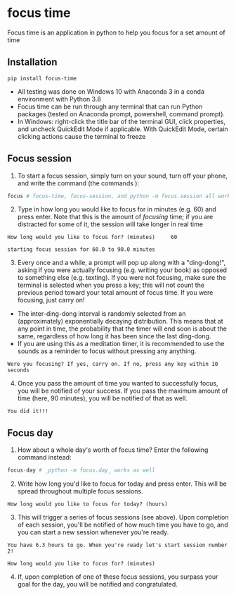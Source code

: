 # focus time

Focus time is an application in python to help you focus for a set amount of time

## Installation
```
pip install focus-time
```
- All testing was done on Windows 10 with Anaconda 3 in a conda environment with Python 3.8
- Focus time can be run through any terminal that can run Python packages (tested on Anaconda prompt, powershell, command prompt).
- In Windows: right-click the title bar of the terminal GUI, click properties, and uncheck QuickEdit Mode if applicable. With QuickEdit Mode, certain clicking actions cause the terminal to freeze

## Focus session
1. To start a focus session, simply turn on your sound, turn off your phone, and write the command (the commands ):
```py
focus # focus-time, focus-session, and python -m focus.session all work as well
```
2. Type in how long you would like to focus for in minutes (e.g. 60) and press enter. Note that this is the amount of _focusing_ time; if you are distracted for some of it, the session will take longer in real time
```
How long would you like to focus for? (minutes)     60

starting focus session for 60.0 to 90.0 minutes
```
3. Every once and a while, a prompt will pop up along with a "ding-dong!", asking if you were actually focusing (e.g. writing your book) as opposed to something else (e.g. texting). If you were not focusing, make sure the terminal is selected when you press a key; this will not count the previous period toward your total amount of focus time. If you were focusing, just carry on!
- The inter-ding-dong interval is randomly selected from an (approximately) exponentially decaying distribution. This means that at any point in time, the probability that the timer will end soon is about the same, regardless of how long it has been since the last ding-dong.
- If you are using this as a meditation timer, it is recommended to use the sounds as a reminder to focus without pressing any anything.
```
Were you focusing? If yes, carry on. If no, press any key within 10 seconds
```
4. Once you pass the amount of time you wanted to successfully focus, you will be notified of your success. If you pass the maximum amount of time (here, 90 minutes), you will be notified of that as well.
```
You did it!!!
```

## Focus day

1. How about a whole day's worth of focus time? Enter the following command instead:
```py
focus-day # _python -m focus.day_ works as well
```
2. Write how long you'd like to focus for today and press enter. This will be spread throughout multiple focus sessions.
```
How long would you like to focus for today? (hours)
```
3. This will trigger a series of focus sessions (see above). Upon completion of each session, you'll be notified of how much time you have to go, and you can start a new session whenever you're ready.
```
You have 6.3 hours to go. When you're ready let's start session number 2!

How long would you like to focus for? (minutes) 
```
4. If, upon completion of one of these focus sessions, you surpass your goal for the day, you will be notified and congratulated.